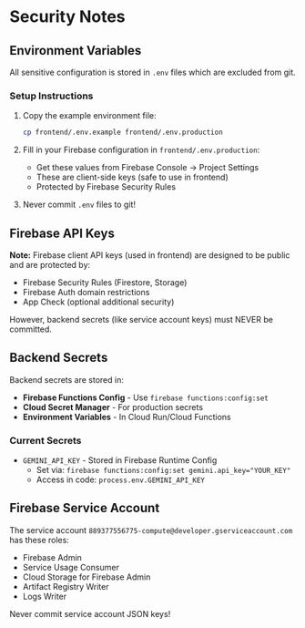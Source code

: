 # Security Notes

## Environment Variables

All sensitive configuration is stored in `.env` files which are excluded from git.

### Setup Instructions

1. Copy the example environment file:
   ```bash
   cp frontend/.env.example frontend/.env.production
   ```

2. Fill in your Firebase configuration in `frontend/.env.production`:
   - Get these values from Firebase Console → Project Settings
   - These are client-side keys (safe to use in frontend)
   - Protected by Firebase Security Rules

3. Never commit `.env` files to git!

## Firebase API Keys

**Note:** Firebase client API keys (used in frontend) are designed to be public and are protected by:
- Firebase Security Rules (Firestore, Storage)
- Firebase Auth domain restrictions
- App Check (optional additional security)

However, backend secrets (like service account keys) must NEVER be committed.

## Backend Secrets

Backend secrets are stored in:
- **Firebase Functions Config** - Use `firebase functions:config:set`
- **Cloud Secret Manager** - For production secrets
- **Environment Variables** - In Cloud Run/Cloud Functions

### Current Secrets

- `GEMINI_API_KEY` - Stored in Firebase Runtime Config
  - Set via: `firebase functions:config:set gemini.api_key="YOUR_KEY"`
  - Access in code: `process.env.GEMINI_API_KEY`

## Firebase Service Account

The service account `889377556775-compute@developer.gserviceaccount.com` has these roles:
- Firebase Admin
- Service Usage Consumer
- Cloud Storage for Firebase Admin
- Artifact Registry Writer
- Logs Writer

Never commit service account JSON keys!
